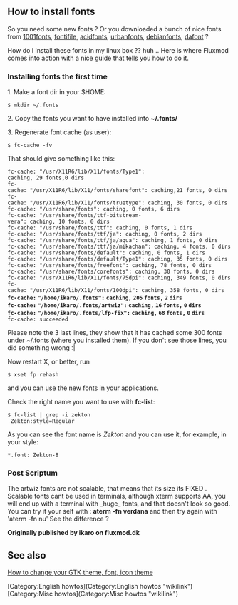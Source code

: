 How to install fonts
--------------------

So you need some new fonts ? Or you downloaded a bunch of nice fonts
from [1001fonts](http://www.1001fonts.com),
[fontifile](http://www.fontfile.com),
[acidfonts](http://www.acidfonts.com),
[urbanfonts](http://www.urbanfonts.com/),
[debianfonts](http://fonts.debian.net/),
[dafont](http://www.dafont.com/) ?

How do I install these fonts in my linux box ?? huh .. Here is where
Fluxmod comes into action with a nice guide that tells you how to do it.

### Installing fonts the first time

​1. Make a font dir in your \$HOME:

`$ mkdir ~/.fonts`

​2. Copy the fonts you want to have installed into **\~/.fonts/**

​3. Regenerate font cache (as user):

`$ fc-cache -fv`

That should give something like this:

`fc-cache: "/usr/X11R6/lib/X11/fonts/Type1":`\
`caching, 29 fonts,0 dirs`\
`fc-cache: "/usr/X11R6/lib/X11/fonts/sharefont": caching,21 fonts, 0 dirs`\
`fc-cache: "/usr/X11R6/lib/X11/fonts/truetype": caching, 30 fonts, 0 dirs`\
`fc-cache: "/usr/share/fonts": caching, 0 fonts, 6 dirs`\
`fc-cache: "/usr/share/fonts/ttf-bitstream-vera": caching, 10 fonts, 0 dirs`\
`fc-cache: "/usr/share/fonts/ttf": caching, 0 fonts, 1 dirs`\
`fc-cache: "/usr/share/fonts/ttf/ja": caching, 0 fonts, 2 dirs`\
`fc-cache: "/usr/share/fonts/ttf/ja/aqua": caching, 1 fonts, 0 dirs`\
`fc-cache: "/usr/share/fonts/ttf/ja/mikachan": caching, 4 fonts, 0 dirs`\
`fc-cache: "/usr/share/fonts/default": caching, 0 fonts, 1 dirs`\
`fc-cache: "/usr/share/fonts/default/Type1": caching, 35 fonts, 0 dirs`\
`fc-cache: "/usr/share/fonts/freefont": caching, 78 fonts, 0 dirs`\
`fc-cache: "/usr/share/fonts/corefonts": caching, 30 fonts, 0 dirs`\
`fc-cache: "/usr/X11R6/lib/X11/fonts/75dpi": caching, 349 fonts, 0 dirs`\
`fc-cache: "/usr/X11R6/lib/X11/fonts/100dpi": caching, 358 fonts, 0 dirs`\
**`fc-cache:` `"/home/ikaro/.fonts":` `caching,` `205` `fonts,` `2`
`dirs`**\
**`fc-cache:` `"/home/ikaro/.fonts/artwiz":` `caching,` `16` `fonts,`
`0` `dirs`**\
**`fc-cache:` `"/home/ikaro/.fonts/lfp-fix":` `caching,` `68` `fonts,`
`0` `dirs`**\
`fc-cache: succeeded`

Please note the 3 last lines, they show that it has cached some 300
fonts under \~/.fonts (where you installed them). If you don't see those
lines, you did something wrong :|

Now restart X, or better, run

`$ xset fp rehash`

and you can use the new fonts in your applications.

Check the right name you want to use with **fc-list**:

`$ fc-list | grep -i zekton`\
` Zekton:style=Regular`

As you can see the font name is *Zekton* and you can use it, for
example, in your style:

`*.font: Zekton-8`

### Post Scriptum

The artwiz fonts are not scalable, that means that its size its FIXED .
Scalable fonts cant be used in terminals, although xterm supports AA,
you will end up with a terminal with \_huge\_ fonts, and that doesn't
look so good. You can try it your self with : **aterm -fn verdana** and
then try again with 'aterm -fn nu' See the difference ?

**Originally published by ikaro on fluxmod.dk**

See also
--------

[How to change your GTK theme, font, icon
theme](http://fluxbox-wiki.org/index.php?title=Using_gtk_themes)

[Category:English howtos](Category:English howtos "wikilink")
[Category:Misc howtos](Category:Misc howtos "wikilink")
